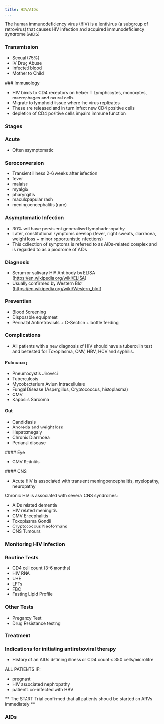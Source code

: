 ```yaml
---
title: HIV/AIDs
...
```


The human immunodeficiency virus (HIV) is a lentivirus (a subgroup of retrovirus) that causes HIV infection and acquired immunodeficiency syndrome (AIDS)

### Transmission

- Sexual (75%)
- IV Drug Abuse
- Infected blood
- Mother to Child

### Immunology

- HIV binds to CD4 receptors on helper T Lymphocytes, monocytes, macrophages and neural cells
- Migrate to lymphoid tissue where the virus replicates
- These are released and in turn infect new CD4 positive cells
- depletion of CD4 positive cells impairs immune function

### Stages

### Acute

- Often asymptomatic

### Seroconversion

- Transient illness 2-6 weeks after infection
- fever
- malaise
- myalgia
- pharyngitis
- maculopapular rash
- meningoencephalitis (rare)

### Asymptomatic Infection

- 30% will have persistent generalised lymphadenopathy
- Later, constitutional symptoms develop (fever, night sweats, diarrhoea, weight loss + minor opportunistic infections)
- This collection of symptoms is referred to as AIDs-related complex and is regarded to as a prodrome of AIDs

### Diagnosis

- Serum or salivary HIV Antibody by ELISA (https://en.wikipedia.org/wiki/ELISA)
- Usually confirmed by Western Blot (https://en.wikipedia.org/wiki/Western_blot)
### Prevention

- Blood Screening
- Disposable equipment
- Perinatal Antiretrovirals + C-Section + bottle feeding

### Complications

- All patients with a new diagnosis of HIV should have a tuberculin test and be tested for Toxoplasma, CMV, HBV, HCV and syphilis.

#### Pulmonary

- Pneumocystis Jiroveci
- Tuberculosis
- Mycobacterium Avium Intracellulare
- Fungal Disease (Aspergillus, Cryptococcus, histoplasma)
- CMV
- Kaposi's Sarcoma

#### Gut

- Candidiasis
- Anorexia and weight loss
- Hepatomegaly
- Chronic Diarrhoea
- Perianal disease

#### Eye

- CMV Retinitis

#### CNS

- Acute HIV is associated with transient meningoencephalitis, myelopathy, neuropathy

Chronic HIV is associated with several CNS syndromes:

- AIDs related dementia
- HIV related meningitis
- CMV Encephalitis
- Toxoplasma Gondii
- Cryptococcus Neoformans
- CNS Tumours

### Monitoring HIV Infection  

### Routine Tests

- CD4 cell count (3-6 months)
- HIV RNA
- U+E
- LFTs
- FBC
- Fasting Lipid Profile

### Other Tests

- Pregancy Test
- Drug Resistance testing

### Treatment

### Indications for initiating antiretroviral therapy

- History of an AIDs defining illness or CD4 count < 350 cells/microlitre

ALL PATIENTS IF:

- pregnant
- HIV associated nephropathy
- patients co-infected with HBV

** The START Trial confirmed that all patients should be started on ARVs immediately **



### AIDs
